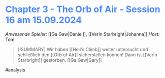 # <font color = 4d88fd>Chapter 3 - The Orb of Air - Session 16 am 15.09.2024</font>

_Anwesende Spieler:_ [[Ga Gaw|Daniel]], [[Verin Starbright|Johanna]]
_Host:_ Tom

>[!SUMMARY]
>Wir haben [[Hell's Climb]] weiter untersucht und schließlich den [[Orb of Air]] sicherstellen können! Dann ist [[Verin Starbright]] gestorben.
[[Ga Gaw|Gary]]

#analysis